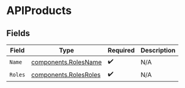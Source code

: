 # APIProducts


## Fields

| Field                                                          | Type                                                           | Required                                                       | Description                                                    |
| -------------------------------------------------------------- | -------------------------------------------------------------- | -------------------------------------------------------------- | -------------------------------------------------------------- |
| `Name`                                                         | [components.RolesName](../../models/components/rolesname.md)   | :heavy_check_mark:                                             | N/A                                                            |
| `Roles`                                                        | [components.RolesRoles](../../models/components/rolesroles.md) | :heavy_check_mark:                                             | N/A                                                            |